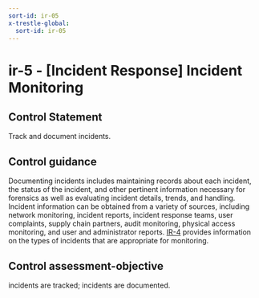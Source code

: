 ```yaml
---
sort-id: ir-05
x-trestle-global:
  sort-id: ir-05
---
```


# ir-5 - \[Incident Response\] Incident Monitoring

## Control Statement

Track and document incidents.

## Control guidance

Documenting incidents includes maintaining records about each incident, the status of the incident, and other pertinent information necessary for forensics as well as evaluating incident details, trends, and handling. Incident information can be obtained from a variety of sources, including network monitoring, incident reports, incident response teams, user complaints, supply chain partners, audit monitoring, physical access monitoring, and user and administrator reports. [IR-4](#ir-4) provides information on the types of incidents that are appropriate for monitoring.

## Control assessment-objective

incidents are tracked;
incidents are documented.
